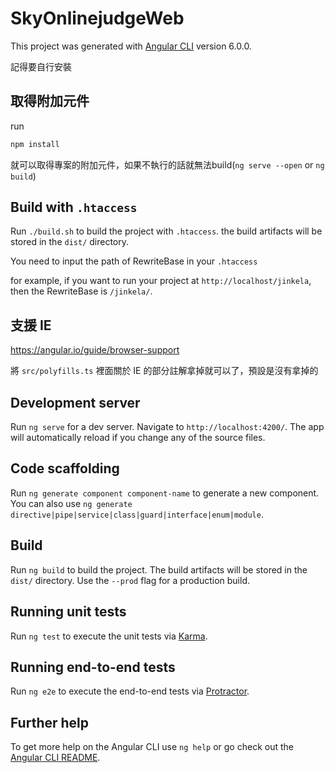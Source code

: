 # SkyOnlinejudgeWeb

This project was generated with [Angular CLI](https://github.com/angular/angular-cli) version 6.0.0.

記得要自行安裝

## 取得附加元件
<!-- https://codingthesmartway.com/building-an-angular-5-project-with-bootstrap-4-and-firebase/ -->
run
```sh
npm install
```
就可以取得專案的附加元件，如果不執行的話就無法build(`ng serve --open` or `ng build`)

## Build with `.htaccess`

Run `./build.sh` to build the project with `.htaccess`. the build artifacts will be stored in the `dist/` directory.

You need to input the path of RewriteBase in your `.htaccess`

for example, if you want to run your project at `http://localhost/jinkela`, then the RewriteBase is `/jinkela/`.

## 支援 IE

https://angular.io/guide/browser-support

將 ```src/polyfills.ts``` 裡面關於 IE 的部分註解拿掉就可以了，預設是沒有拿掉的

## Development server

Run `ng serve` for a dev server. Navigate to `http://localhost:4200/`. The app will automatically reload if you change any of the source files.

## Code scaffolding

Run `ng generate component component-name` to generate a new component. You can also use `ng generate directive|pipe|service|class|guard|interface|enum|module`.

## Build

Run `ng build` to build the project. The build artifacts will be stored in the `dist/` directory. Use the `--prod` flag for a production build.

## Running unit tests

Run `ng test` to execute the unit tests via [Karma](https://karma-runner.github.io).

## Running end-to-end tests

Run `ng e2e` to execute the end-to-end tests via [Protractor](http://www.protractortest.org/).

## Further help

To get more help on the Angular CLI use `ng help` or go check out the [Angular CLI README](https://github.com/angular/angular-cli/blob/master/README.md).
